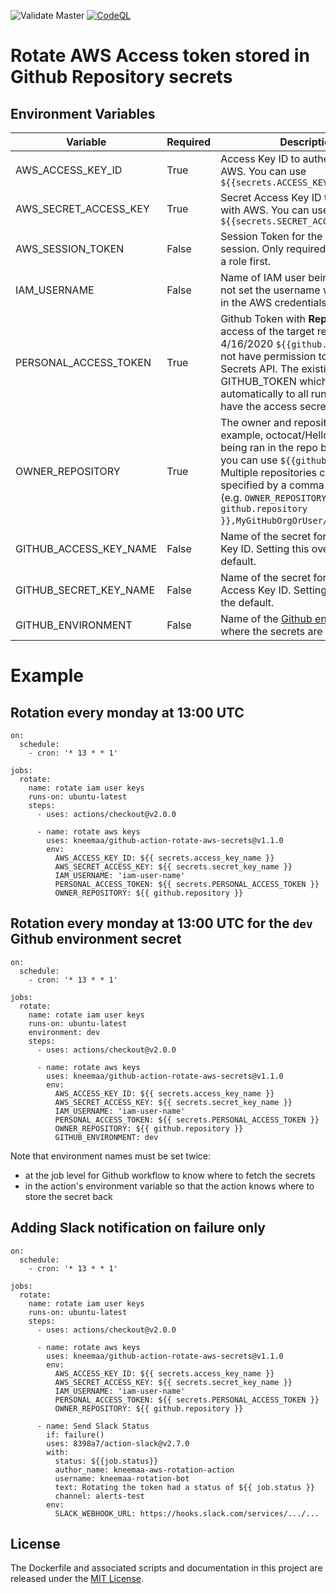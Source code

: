 ![Validate Master](https://github.com/kneemaa/github-action-rotate-aws-secrets/actions/workflows/validate_master.yml/badge.svg)
[![CodeQL](https://github.com/kneemaa/github-action-rotate-aws-secrets/actions/workflows/codeql-analysis.yml/badge.svg)](https://github.com/kneemaa/github-action-rotate-aws-secrets/actions/workflows/codeql-analysis.yml)

# Rotate AWS Access token stored in Github Repository secrets

## Environment Variables

| Variable | Required | Description | Default |
|--------- | -------- | ----------- | ------- |
| AWS_ACCESS_KEY_ID | True | Access Key ID to authenticate with AWS. You can use `${{secrets.ACCESS_KEY_ID}}` | N/A |
| AWS_SECRET_ACCESS_KEY | True | Secret Access Key ID to authenticate with AWS. You can use `${{secrets.SECRET_ACCESS_KEY_ID}}` | N/A |
| AWS_SESSION_TOKEN | False | Session Token for the current AWS session. Only required if you assume a role first. | N/A |
| IAM_USERNAME | False | Name of IAM user being rotated, if not set the username which is used in the AWS credentials is used | N/A |
| PERSONAL_ACCESS_TOKEN | True | Github Token with **Repo Admin** access of the target repo. As of 4/16/2020 `${{github.token}}` does not have permission to query the Secrets API. The existing env var GITHUB_TOKEN which is added automatically to all runs does not have the access secrets. | N/A |
| OWNER_REPOSITORY | True | The owner and repository name. For example, octocat/Hello-World. If being ran in the repo being updated, you can use `${{github.repository}}`. Multiple repositories can be specified by a comma-separated list (e.g. `OWNER_REPOSITORY: ${{ github.repository }},MyGitHubOrgOrUser/MyGitHubRepo`). | N/A |
| GITHUB_ACCESS_KEY_NAME | False |  Name of the secret for the Access Key ID. Setting this overrides the default. | `access_key_id` |
| GITHUB_SECRET_KEY_NAME | False | Name of the secret for the Secret Access Key ID. Setting this overrides the default. | `secret_key_id` |
| GITHUB_ENVIRONMENT | False | Name of the [Github environment](https://docs.github.com/en/actions/reference/environments) where the secrets are stored. | N/A |

# Example
## Rotation every monday at 13:00 UTC
```
on:
  schedule:
    - cron: '* 13 * * 1' 

jobs:
  rotate:
    name: rotate iam user keys
    runs-on: ubuntu-latest
    steps:
      - uses: actions/checkout@v2.0.0

      - name: rotate aws keys
        uses: kneemaa/github-action-rotate-aws-secrets@v1.1.0
        env:
          AWS_ACCESS_KEY_ID: ${{ secrets.access_key_name }}
          AWS_SECRET_ACCESS_KEY: ${{ secrets.secret_key_name }}
          IAM_USERNAME: 'iam-user-name'
          PERSONAL_ACCESS_TOKEN: ${{ secrets.PERSONAL_ACCESS_TOKEN }}
          OWNER_REPOSITORY: ${{ github.repository }}
```

## Rotation every monday at 13:00 UTC for the `dev` Github environment secret

```
on:
  schedule:
    - cron: '* 13 * * 1' 

jobs:
  rotate:
    name: rotate iam user keys
    runs-on: ubuntu-latest
    environment: dev
    steps:
      - uses: actions/checkout@v2.0.0

      - name: rotate aws keys
        uses: kneemaa/github-action-rotate-aws-secrets@v1.1.0
        env:
          AWS_ACCESS_KEY_ID: ${{ secrets.access_key_name }}
          AWS_SECRET_ACCESS_KEY: ${{ secrets.secret_key_name }}
          IAM_USERNAME: 'iam-user-name'
          PERSONAL_ACCESS_TOKEN: ${{ secrets.PERSONAL_ACCESS_TOKEN }}
          OWNER_REPOSITORY: ${{ github.repository }}
          GITHUB_ENVIRONMENT: dev
```

Note that environment names must be set twice:

 * at the job level for Github workflow to know where to fetch the secrets
 * in the action's environment variable so that the action knows where to store the secret back


## Adding Slack notification on failure only
```
on:
  schedule:
    - cron: '* 13 * * 1'

jobs:
  rotate:
    name: rotate iam user keys
    runs-on: ubuntu-latest
    steps:
      - uses: actions/checkout@v2.0.0

      - name: rotate aws keys
        uses: kneemaa/github-action-rotate-aws-secrets@v1.1.0
        env:
          AWS_ACCESS_KEY_ID: ${{ secrets.access_key_name }}
          AWS_SECRET_ACCESS_KEY: ${{ secrets.secret_key_name }}
          IAM_USERNAME: 'iam-user-name'
          PERSONAL_ACCESS_TOKEN: ${{ secrets.PERSONAL_ACCESS_TOKEN }}
          OWNER_REPOSITORY: ${{ github.repository }}

      - name: Send Slack Status
        if: failure()
        uses: 8398a7/action-slack@v2.7.0
        with:
          status: ${{job.status}}
          author_name: kneemaa-aws-rotation-action
          username: kneemaa-rotation-bot
          text: Rotating the token had a status of ${{ job.status }}
          channel: alerts-test
        env:
          SLACK_WEBHOOK_URL: https://hooks.slack.com/services/.../...
```
## License
The Dockerfile and associated scripts and documentation in this project are released under the [MIT License](LICENSE).
